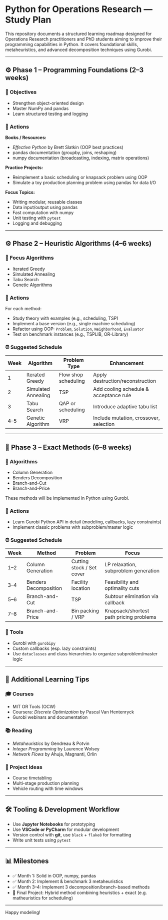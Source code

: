 # Python for Operations Research — Study Plan

This repository documents a structured learning roadmap designed for Operations Research practitioners and PhD students aiming to improve their programming capabilities in Python. It covers foundational skills, metaheuristics, and advanced decomposition techniques using Gurobi.

---

## ⚙️ Phase 1 – Programming Foundations (2–3 weeks)

### 🌟 Objectives
- Strengthen object-oriented design
- Master NumPy and pandas
- Learn structured testing and logging

### 🔹 Actions
**Books / Resources:**
- *Effective Python* by Brett Slatkin (OOP best practices)
- pandas documentation (groupby, joins, reshaping)
- numpy documentation (broadcasting, indexing, matrix operations)

**Practice Projects:**
- Reimplement a basic scheduling or knapsack problem using OOP
- Simulate a toy production planning problem using pandas for data I/O

**Focus Topics:**
- Writing modular, reusable classes
- Data input/output using pandas
- Fast computation with numpy
- Unit testing with `pytest`
- Logging and debugging

---

## ⚙️ Phase 2 – Heuristic Algorithms (4–6 weeks)

### 🔬 Focus Algorithms
- Iterated Greedy
- Simulated Annealing
- Tabu Search
- Genetic Algorithms

### 🔹 Actions
For each method:
- Study theory with examples (e.g., scheduling, TSP)
- Implement a base version (e.g., single machine scheduling)
- Refactor using OOP: `Problem`, `Solution`, `Neighborhood`, `Evaluator`
- Test on benchmark instances (e.g., TSPLIB, OR-Library)

### ⏰ Suggested Schedule
| Week | Algorithm           | Problem Type         | Enhancement                             |
|------|---------------------|----------------------|------------------------------------------|
| 1    | Iterated Greedy     | Flow shop scheduling | Apply destruction/reconstruction         |
| 2    | Simulated Annealing | TSP                  | Add cooling schedule & acceptance rule   |
| 3    | Tabu Search         | QAP or scheduling    | Introduce adaptive tabu list             |
| 4–5 | Genetic Algorithm    | VRP                  | Include mutation, crossover, selection   |

---

## 🧮 Phase 3 – Exact Methods (6–8 weeks)

### 🔹 Algorithms
- Column Generation
- Benders Decomposition
- Branch-and-Cut
- Branch-and-Price

These methods will be implemented in Python using Gurobi.

### 🔹 Actions
- Learn Gurobi Python API in detail (modeling, callbacks, lazy constraints)
- Implement classic problems with subproblem/master logic

### ⏰ Suggested Schedule
| Week | Method              | Problem                  | Focus                                  |
|------|---------------------|---------------------------|-----------------------------------------|
| 1–2 | Column Generation    | Cutting stock / Set cover | LP relaxation, subproblem generation    |
| 3–4 | Benders Decomposition| Facility location         | Feasibility and optimality cuts         |
| 5–6 | Branch-and-Cut       | TSP                       | Subtour elimination via callback        |
| 7–8 | Branch-and-Price     | Bin packing / VRP         | Knapsack/shortest path pricing problems |

### 🔧 Tools
- Gurobi with `gurobipy`
- Custom callbacks (esp. lazy constraints)
- Use `dataclasses` and class hierarchies to organize subproblem/master logic

---

## 📘 Additional Learning Tips

### 🎓 Courses
- MIT OR Tools (OCW)
- Coursera: *Discrete Optimization* by Pascal Van Hentenryck
- Gurobi webinars and documentation

### 📚 Reading
- *Metaheuristics* by Gendreau & Potvin
- *Integer Programming* by Laurence Wolsey
- *Network Flows* by Ahuja, Magnanti, Orlin

### 💼 Project Ideas
- Course timetabling
- Multi-stage production planning
- Vehicle routing with time windows

---

## 🛠️ Tooling & Development Workflow
- Use **Jupyter Notebooks** for prototyping
- Use **VSCode or PyCharm** for modular development
- Version control with **git**, use `black` + `flake8` for formatting
- Write unit tests using `pytest`

---

## 📊 Milestones
- ✅ Month 1: Solid in OOP, numpy, pandas
- ✅ Month 2: Implement & benchmark 3 metaheuristics
- ✅ Month 3–4: Implement 3 decomposition/branch-based methods
- 🌟 Final Project: Hybrid method combining heuristics + exact (e.g. matheuristics for scheduling)

---

Happy modeling!


